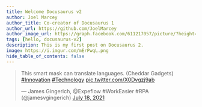 ```yaml
---
title: Welcome Docusaurus v2
author: Joel Marcey
author_title: Co-creator of Docusaurus 1
author_url: https://github.com/JoelMarcey
author_image_url: https://graph.facebook.com/611217057/picture/?height=200&width=200
tags: [hello, docusaurus-v2]
description: This is my first post on Docusaurus 2.
image: https://i.imgur.com/mErPwqL.png
hide_table_of_contents: false
---
```

<blockquote class="twitter-tweet"><p lang="en" dir="ltr">This smart mask can translate languages. (Cheddar Gadgets) <a href="https://twitter.com/hashtag/Innovation?src=hash&amp;ref_src=twsrc%5Etfw">#Innovation</a> <a href="https://twitter.com/hashtag/Technology?src=hash&amp;ref_src=twsrc%5Etfw">#Technology</a> <a href="https://t.co/X0Dvgzj9ab">pic.twitter.com/X0Dvgzj9ab</a></p>&mdash; James Gingerich, @Expeflow #WorkEasier #RPA (@jamesvgingerich) <a href="https://twitter.com/jamesvgingerich/status/1416606905569447936?ref_src=twsrc%5Etfw">July 18, 2021</a></blockquote> <script async src="https://platform.twitter.com/widgets.js" charset="utf-8"></script>
